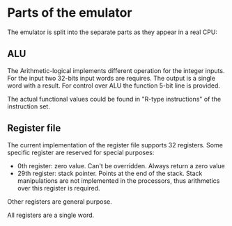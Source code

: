 # Parts of the emulator

The emulator is split into the separate parts as they appear in a real CPU:

## ALU

The Arithmetic-logical implements different operation for the integer inputs. For the input two 32-bits input words are
requires. The output is a single word with a result. For control over ALU the function 5-bit line is provided. 

The actual functional values could be found in "R-type instructions" of the instruction set.

## Register file

The current implementation of the register file supports 32 registers. Some specific register are reserved for special purposes:
- 0th register: zero value. Can't be overridden. Always return a zero value
- 29th register: stack pointer. Points at the end of the stack. Stack manipulations are not implemented in the processors, thus arithmetics over this register is required.

Other registers are general purpose.

All registers are a single word.
